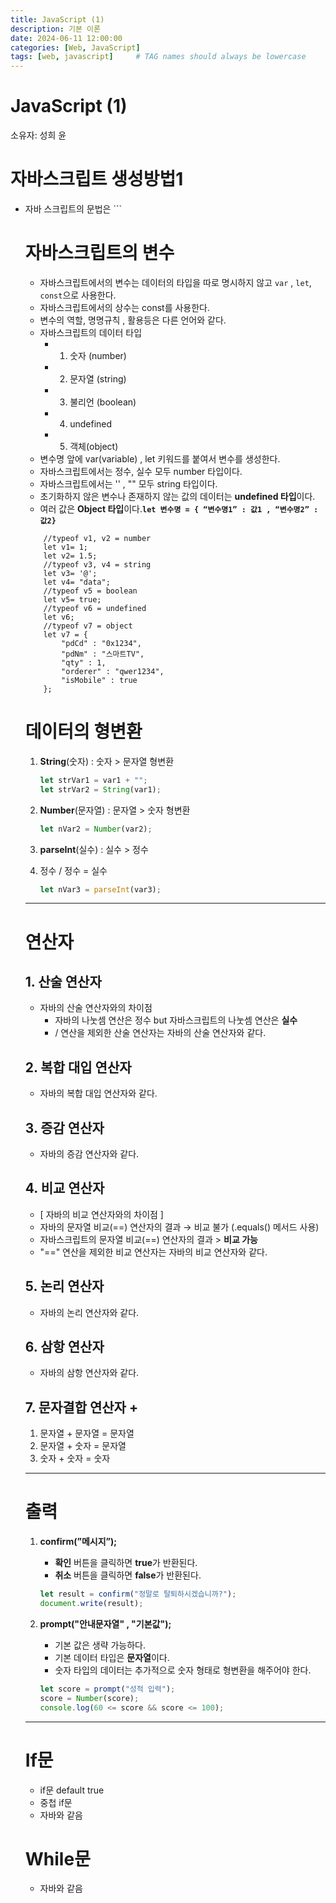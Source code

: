 ```yaml
---
title: JavaScript (1)
description: 기본 이론
date: 2024-06-11 12:00:00
categories: [Web, JavaScript]
tags: [web, javascript]     # TAG names should always be lowercase
---
```


# JavaScript (1)

소유자: 성희 윤

# 자바스크립트 생성방법1

- 자바 스크립트의 문법은 <script> 태그 사이에서 작성한다.
- <script>태그는 명령어가 실행되는 순서에 따라서 <head> 또는 <body>부분에 위치한다.
- 과거에는 <script type="text/javascript">로 태그를 생성하지만 html5에서는 기술하지 않아도 된다.

**[중요]**

- 자바스크립트의 오류는 화면에 별도의 오류 메세지가 출력되지 않고 아무 반응이 없다
- 자바스크립트의 오류는 '웹 브라우저의 개발자도구 console'에서 확인할 수 있으므로, 	자바스크립트 코드 작성시에는 항상 console화면을 확인하면서 개발한다.
- 스크립트 코드가 웹 브라우저에 제대로 반영이 되지 않을 경우에는 웹브라우저에서 ctrl + f5 (캐쉬제거 새로고침)를 입력하여 변경된 결과를 확인한다.

```jsx
//1.document.write() : 데이터를 브라우저 화면에 출력하는 함수
document.write("복수의 데이터를 ", "출력할 수 ", "있습니다.")
//2.console.log() : 데이터를 '브라우저 콘솔'에 출력하는 함수
console.log("")
//3.alert() : 데이터를 '브라우저 안내창'으로 출력하는 함수
alert("")
```

# 자바스크립트 생성방법2

- 외부에 스크립트 파일(.js)을 만들어 참조하여 자바스크립트를 사용할 수 있다.
- (.js)생성방법 : New > javaScript Source File
<script src="경로">형식으로 외부 스크립트 파일을 참조한다.
- 참조경로는 css파일 및 이미지 경로와 작성 방법이 같다.
- 공통 스크립트 및 무거운 파일을 주로 외부로 분류하여 사용한다.

```html
<head>
<script src="./example.js"></script>
</head>
```

# 자바스크립트의 변수

- 자바스크립트에서의 변수는 데이터의 타입을 따로 명시하지 않고 `var` , `let`,  `const`으로 사용한다.
- 자바스크립트에서의 상수는 const를 사용한다.
- 변수의 역할, 명명규칙 , 활용등은 다른 언어와 같다.
- 자바스크립트의 데이터 타입
    - 1) 숫자 (number)
    - 2) 문자열 (string)
    - 3) 불리언 (boolean)
    - 4) undefined
    - 5) 객체(object)
- 변수명 앞에 var(variable) , let 키워드를 붙여서 변수를 생성한다.
- 자바스크립트에서는 정수, 실수 모두 number 타입이다.
- 자바스크립트에서는 '' , "" 모두 string 타입이다.
- 초기화하지 않은 변수나 존재하지 않는 값의 데이터는 **undefined 타입**이다.
- 여러 값은 **Object 타입**이다.**`let 변수명 = { “변수명1” : 값1 , “변수명2” : 값2}`**

```
	//typeof v1, v2 = number
	let v1= 1; 		
	let v2= 1.5;	
	//typeof v3, v4 = string
	let v3= '@';	
	let v4= "data"; 
	//typeof v5 = boolean
	let v5= true;
	//typeof v6 = undefined
	let v6;	
	//typeof v7 = object
	let v7 = {
		"pdCd" : "0x1234",
		"pdNm" : "스마트TV",
		"qty" : 1,
		"orderer" : "qwer1234",
		"isMobile" : true
	};
```

# 데이터의 형변환

1. **String**(숫자) : 숫자 > 문자열 형변환 
    
    ```jsx
    let strVar1 = var1 + "";
    let strVar2 = String(var1);
    ```
    
2. **Number**(문자열) : 문자열 > 숫자 형변환
    
    ```jsx
    let nVar2 = Number(var2);
    ```
    
3. **parseInt**(실수) : 실수 > 정수  
4. 정수 / 정수 = 실수
    
    ```jsx
    let nVar3 = parseInt(var3);
    ```
    

---

# 연산자

## 1. 산술 연산자

- 자바의 산술 연산자와의 차이점
    - 자바의 나눗셈 연산은 정수 but 자바스크립트의 나눗셈 연산은 **실수**
    - / 연산을 제외한 산술 연산자는 자바의 산술 연산자와 같다.

## 2. 복합 대입 연산자

- 자바의 복합 대입 연산자와 같다.

## 3. 증감 연산자

- 자바의 증감 연산자와 같다.

## 4. 비교 연산자

- [ 자바의 비교 연산자와의 차이점 ]
- 자바의 문자열 비교(==) 연산자의 결과 → 비교 불가 (.equals() 메서드 사용)
- 자바스크립트의 문자열 비교(==) 연산자의 결과  >  **비교 가능**
- "==" 연산을 제외한 비교 연산자는 자바의 비교 연산자와 같다.

## 5. 논리 연산자

- 자바의 논리 연산자와 같다.

## 6. 삼항 연산자

- 자바의 삼항 연산자와 같다.

## 7. 문자결합 연산자 +

1. 문자열 + 문자열 = 문자열
2. 문자열 + 숫자 = 문자열
3. 숫자 + 숫자 = 숫자

---

# 출력

1. **confirm(”메시지”);**
    - **확인** 버튼을 클릭하면 **true**가 반환된다.
    - **취소** 버튼을 클릭하면 **false**가 반환된다.
    
    ```jsx
    let result = confirm("정말로 탈퇴하시겠습니까?");
    document.write(result);
    ```
    
2. **prompt("안내문자열" , "기본값");**
    - 기본 값은 생략 가능하다.
    - 기본 데이터 타입은 **문자열**이다.
    - 숫자 타입의 데이터는 추가적으로 숫자 형태로 형변환을 해주어야 한다.
    
    ```jsx
    let score = prompt("성적 입력");
    score = Number(score);
    console.log(60 <= score && score <= 100);
    ```
    

---

# If문

- if문 default true
- 중첩 if문
- 자바와 같음

# While문

- 자바와 같음
